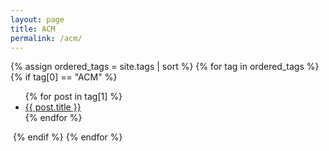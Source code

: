 ```yaml
---
layout: page
title: ACM
permalink: /acm/
---
```


{% assign ordered_tags = site.tags | sort %}
{% for tag in ordered_tags %}
	{% if tag[0] == "ACM" %}

  <ul>
    {% for post in tag[1] %}
      <li><a href="{{ post.url }}">{{ post.title }}</a></li>
    {% endfor %}
  </ul>

​	{% endif %}
{% endfor %}